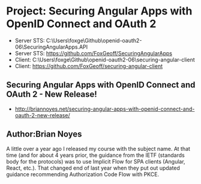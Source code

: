 
# Project: Securing Angular Apps with OpenID Connect and OAuth 2

* Server STS: C:\Users\foxge\Github\openid-oauth2-06\SecuringAngularApps.API
* Server STS: <https://github.com/FoxGeoff/SecuringAngularApps>
* Client: C:\Users\foxge\Github\openid-oauth2-06\securing-angular-client
* Client: <https://github.com/FoxGeoff/securing-angular-client>

## Securing Angular Apps with OpenID Connect and OAuth 2 - New Release!

* <http://briannoyes.net/securing-angular-apps-with-openid-connect-and-oauth-2-new-release/>

## Author:Brian Noyes

A little over a year ago I released my course with the subject name. 
At that time (and for about 4 years prior, the guidance from the IETF (standards body for the protocols) 
was to use Implicit Flow for SPA clients (Angular, React, etc.). 
That changed end of last year when they put out updated guidance recommending Authorization Code Flow with PKCE.
